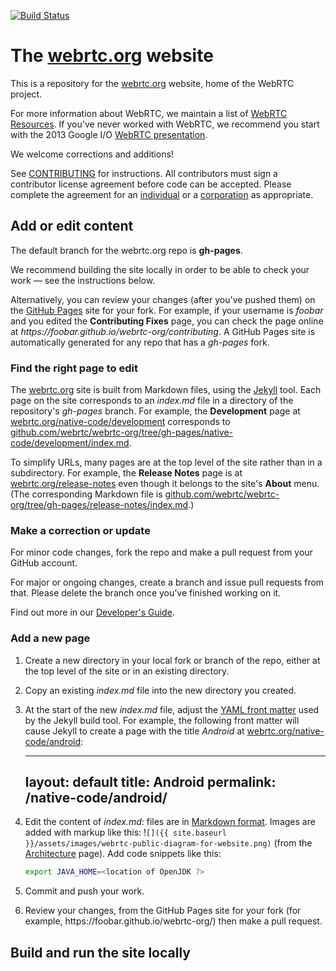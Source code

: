 [![Build Status](https://travis-ci.org/webrtc/webrtc-org.svg?branch=gh-pages)](https://travis-ci.org/webrtc/samples/)

# The [webrtc.org](https://webrtc.org) website #

This is a repository for the [webrtc.org](http://webrtc.org) website, home of the WebRTC project.

For more information about WebRTC, we maintain a list of [WebRTC Resources](https://docs.google.com/document/d/1idl_NYQhllFEFqkGQOLv8KBK8M3EVzyvxnKkHl4SuM8/edit). If you've never worked with WebRTC, we recommend you start with the 2013 Google I/O [WebRTC presentation](http://www.youtube.com/watch?v=p2HzZkd2A40).

We welcome corrections and additions!

See [CONTRIBUTING](CONTRIBUTING.md) for instructions. All contributors must sign a contributor license agreement before code can be accepted. Please complete the agreement for an [individual](https://developers.google.com/open-source/cla/individual) or a [corporation](https://developers.google.com/open-source/cla/corporate) as appropriate.

## Add or edit content

The default branch for the webrtc.org repo is **gh-pages**.

We recommend building the site locally in order to be able to check your work — see the instructions below.

Alternatively, you can review your changes (after you've pushed them) on the [GitHub Pages](https://pages.github.com/) site for your fork. For example, if your username is _foobar_ and you edited the **Contributing Fixes** page, you can check the page online at _https<nolink>://foobar.github.io/webrtc-org/contributing_. A GitHub Pages site is automatically generated for any repo that has a _gh-pages_ fork.

### Find the right page to edit

The [webrtc.org](https://webrtc.org) site is built from Markdown files, using the [Jekyll](https://jekyllrb.com/) tool. Each page on the site corresponds to an _index.md_ file in a directory of the repository's _gh-pages_ branch. For example, the **Development** page at [webrtc.org/native-code/development](https://webrtc.org/native-code/development/) corresponds to [github.com/webrtc/webrtc-org/tree/gh-pages/native-code/development/index.md](https://github.com/webrtc/webrtc-org/tree/gh-pages/native-code/development).

To simplify URLs, many pages are at the top level of the site rather than in a subdirectory. For example, the **Release Notes** page is at [webrtc.org/release-notes](https://webrtc.org/release-notes/) even though it belongs to the site's **About** menu. (The corresponding Markdown file is [github.com/webrtc/webrtc-org/tree/gh-pages/release-notes/index.md](https://github.com/webrtc/webrtc-org/tree/gh-pages/release-notes).)

### Make a correction or update

For minor code changes, fork the repo and make a pull request from your GitHub account.

For major or ongoing changes, create a branch and issue pull requests from that. Please delete the branch once you’ve finished working on it.

Find out more in our [Developer's Guide](https://docs.google.com/document/d/1tn1t6LW2ffzGuYTK3366w1fhTkkzsSvHsBnOHoDfRzY/edit#heading=h.fqhc83uuzrcb).

### Add a new page

1. Create a new directory in your local fork or branch of the repo, either at the top level of the site or in an existing directory.

2. Copy an existing _index.md_ file into the new directory you created.

3. At the start of the new _index.md_ file, adjust the [YAML front matter](https://jekyllrb.com/docs/frontmatter/) used by the Jekyll build tool. For example, the following front matter will cause Jekyll to create a page with the title _Android_ at [webrtc.org/native-code/android](https://webrtc.org/native-code/android/):

    ---
    layout: default
    title: Android
    permalink: /native-code/android/
    ---

4. Edit the content of _index.md_: files are in [Markdown format](http://daringfireball.net/projects/markdown/). Images are added with markup like this: !`[]({{ site.baseurl }}/assets/images/webrtc-public-diagram-for-website.png)` (from the [Architecture](https://raw.githubusercontent.com/webrtc/webrtc-org/gh-pages/architecture/index.md) page). Add code snippets like this:

    ~~~~~ bash
    export JAVA_HOME=<location of OpenJDK 7>
    ~~~~~

6. Commit and push your work.

7. Review your changes, from the GitHub Pages site for your fork (for example, https<nolink>://foobar.github.io/webrtc-org/) then make a pull request.

## Build and run the site locally
